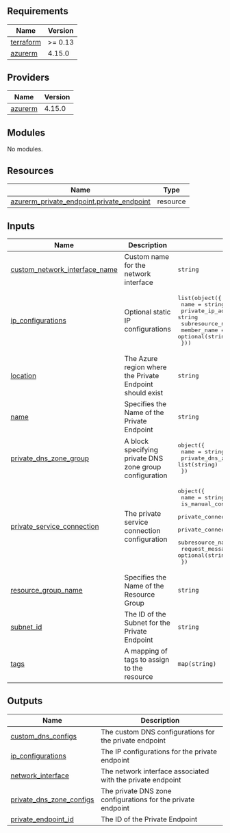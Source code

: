 ## Requirements

| Name | Version |
|------|---------|
| <a name="requirement_terraform"></a> [terraform](#requirement\_terraform) | >= 0.13 |
| <a name="requirement_azurerm"></a> [azurerm](#requirement\_azurerm) | 4.15.0 |

## Providers

| Name | Version |
|------|---------|
| <a name="provider_azurerm"></a> [azurerm](#provider\_azurerm) | 4.15.0 |

## Modules

No modules.

## Resources

| Name | Type |
|------|------|
| [azurerm_private_endpoint.private_endpoint](https://registry.terraform.io/providers/hashicorp/azurerm/4.15.0/docs/resources/private_endpoint) | resource |

## Inputs

| Name | Description | Type | Default | Required |
|------|-------------|------|---------|:--------:|
| <a name="input_custom_network_interface_name"></a> [custom\_network\_interface\_name](#input\_custom\_network\_interface\_name) | Custom name for the network interface | `string` | `null` | no |
| <a name="input_ip_configurations"></a> [ip\_configurations](#input\_ip\_configurations) | Optional static IP configurations | <pre>list(object({<br>    name               = string<br>    private_ip_address = string<br>    subresource_name   = optional(string)<br>    member_name        = optional(string)<br>  }))</pre> | `[]` | no |
| <a name="input_location"></a> [location](#input\_location) | The Azure region where the Private Endpoint should exist | `string` | n/a | yes |
| <a name="input_name"></a> [name](#input\_name) | Specifies the Name of the Private Endpoint | `string` | n/a | yes |
| <a name="input_private_dns_zone_group"></a> [private\_dns\_zone\_group](#input\_private\_dns\_zone\_group) | A block specifying private DNS zone group configuration | <pre>object({<br>    name                  = string<br>    private_dns_zone_ids  = list(string)<br>  })</pre> | `null` | no |
| <a name="input_private_service_connection"></a> [private\_service\_connection](#input\_private\_service\_connection) | The private service connection configuration | <pre>object({<br>    name                           = string<br>    is_manual_connection           = bool<br>    private_connection_resource_id = optional(string)<br>    private_connection_resource_alias = optional(string)<br>    subresource_names              = optional(list(string))<br>    request_message                = optional(string)<br>  })</pre> | n/a | yes |
| <a name="input_resource_group_name"></a> [resource\_group\_name](#input\_resource\_group\_name) | Specifies the Name of the Resource Group | `string` | n/a | yes |
| <a name="input_subnet_id"></a> [subnet\_id](#input\_subnet\_id) | The ID of the Subnet for the Private Endpoint | `string` | n/a | yes |
| <a name="input_tags"></a> [tags](#input\_tags) | A mapping of tags to assign to the resource | `map(string)` | `{}` | no |

## Outputs

| Name | Description |
|------|-------------|
| <a name="output_custom_dns_configs"></a> [custom\_dns\_configs](#output\_custom\_dns\_configs) | The custom DNS configurations for the private endpoint |
| <a name="output_ip_configurations"></a> [ip\_configurations](#output\_ip\_configurations) | The IP configurations for the private endpoint |
| <a name="output_network_interface"></a> [network\_interface](#output\_network\_interface) | The network interface associated with the private endpoint |
| <a name="output_private_dns_zone_configs"></a> [private\_dns\_zone\_configs](#output\_private\_dns\_zone\_configs) | The private DNS zone configurations for the private endpoint |
| <a name="output_private_endpoint_id"></a> [private\_endpoint\_id](#output\_private\_endpoint\_id) | The ID of the Private Endpoint |
